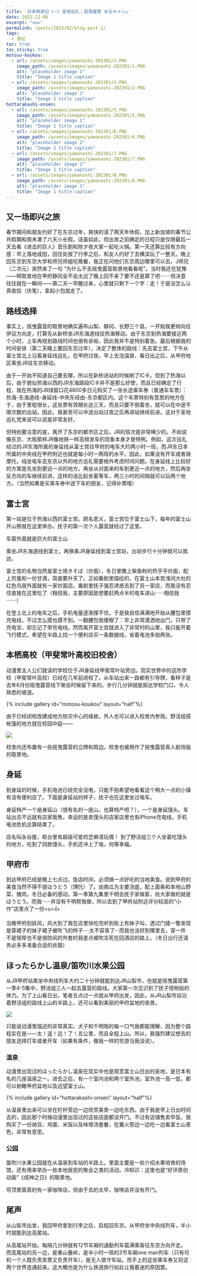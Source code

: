 ```yaml
---
title: '日本再游记（一）圣地巡礼：摇曳露营 ゆるキャン△'
date: 2022-12-06
excerpt: "=u="
permalink: /posts/2023/02/blog-post-1/
tags:
  - 游记
toc: true
toc_sticky: true
motosu-koukou:
  - url: /assets/images/yamanashi-202301/1.PNG
    image_path: /assets/images/yamanashi-202301/1.PNG
    alt: "placeholder image 1"
    title: "Image 1 title caption"
  - url: /assets/images/yamanashi-202301/2.PNG
    image_path: /assets/images/yamanashi-202301/2.PNG
    alt: "placeholder image 2"
    title: "Image 2 title caption"
hottarakashi-onsen:
  - url: /assets/images/yamanashi-202301/5.PNG
    image_path: /assets/images/yamanashi-202301/5.PNG
    alt: "placeholder image 1"
    title: "Image 1 title caption"
  - url: /assets/images/yamanashi-202301/6.PNG
    image_path: /assets/images/yamanashi-202301/6.PNG
    alt: "placeholder image 2"
    title: "Image 2 title caption"
  - url: /assets/images/yamanashi-202301/7.PNG
    image_path: /assets/images/yamanashi-202301/7.PNG
    alt: "placeholder image 1"
    title: "Image 1 title caption"
  - url: /assets/images/yamanashi-202301/8.PNG
    image_path: /assets/images/yamanashi-202301/8.PNG
    alt: "placeholder image 1"
    title: "Image 1 title caption"
---
```

## 又一场即兴之旅

春节期间和朋友约好了在东京过年，爽快的请了两天年休假，加上新加坡的春节公共假期和周末凑了六天小长假。话虽如此，但出发之前确定的日程只是仅限最后一天去看《进击的巨人》音乐剧和除夕夜大家一起吃火锅。第一天还算比较有方向感：早上落地成田，回住处放了行李之后，和友人约好了去横滨玩了一整天。晚上回东京到东京大学和师兄师姐吃晚餐，我正在问他们东京周边哪里可以去，J师兄（二次元）突然来了一句 “为什么不去摇曳露营取景地看看呢”。当时我还在犹豫——啊取景地在甲府静冈会不会太远了晚上回不来了要不还是算了吧·······但决意往往就在一瞬间——第二天一早醒过来，心里就只剩下一个字：走！于是没怎么认真收拾（伏笔），拿起小包就走了。

## 路线选择

事实上，摇曳露营的取景地确实遍布山梨、静冈、长野三个县。一开始我更倾向往伊豆方向走，打算先从新桥坐JR东海道线往热海移动。由于东京到热海要接近两个小时，上车再规划路线时间也很有余裕，因此我并不是特别着急。最后根据我的时间安排（第二天晚上要回东京过年），决定了整体的路线：先去富士宫，下午从富士宫北上沿着身延线巡礼，在甲府过夜，早上去泡温泉、看日出之后，从甲府地区乘坐JR往东京移动。

由于一开始不知道自己要去哪，所以在新桥进站的时候刷了IC卡。但到了热海以后，由于貌似热海以西的JR东海路段IC卡并不是那么好使，而且已经确定了行程，我在热海的JR绿窗口花4800多日元购买了一张长途乘车券（普通车车票）：热海-东海道线-身延线-中央东经由-东京都区内。这个车票特别有意思的地方在于，由于里程很长，这张票有效期长达三天，而且只要不倒着坐，就可以在中途不限次数的出站。因此，我甚至可以中途出站过夜之后再进站继续前进。这对于圣地巡礼党来说可以说是非常友好。

但特别要注意的是，离开了东京的都市区之后，JR的班次是非常稀少的。不如说像东京、大阪那样JR像地铁一样高频发车的现象本身才是特例。例如，这次巡礼经过的JR东海所属的身延线从富士宫往甲府的电车大约两小时一班，而JR东日本所属的中央线在甲府附近也就是每小时一两班的水平。因此，如果没有开车或者骑摩托，纯坐电车去东京以外的地方巡礼需要格外考虑时间问题。在身延线上比较好的方案是先坐到更远一点的地方，再坐从对面来的车到更近一点的地方，然后再坐反方向的车继续前进，这样的话比起坐着等车，两三小时的间隔就可以玩两个地方。（当然如果是买乘车券中途下车的朋友，记得补票哦）

## 富士宮

第一站是位于热海以西的富士宫。顾名思义，富士宫位于富士山下，每年的富士山开山祭就在这里举办。抚子的第一次个人露营就经过了这里。

车窗外面就是巨大的富士山

乘坐JR东海道线到富士，再换乘JR身延线到富士宫站，出站步行十分钟就可以抵达。

富士宫的名物当然是富士焼きそば（炒面），冬日里撒上柴鱼粉的热乎乎炒面，配上煎蛋和一份甘酒，简直要升天了。正如番剧里描绘的，在富士山本宫浅间大社的红色鸟居外面就有一家炒面店。番剧里抚子强忍诱惑去到了另一家店，而我没有忍住直接在这里吃了（相信我，主要原因是想要赶两点半的电车进山······相信我·······）

在登上北上的电车之后，手机电量逐渐撑不住。于是我自信满满地开始从腰包里摸充电线，不过怎么摸也摸不到。一翻腰包我傻眼了：早上非常潇洒地出门，只带了充电宝，却忘记了带充电线。然而离开富士宫就进入了非常村的山里，我只能开着飞行模式，希望在半路上找一个便利店买一条数据线，省着电池多拍两张。

## 本栖高校（甲斐常叶高校旧校舍）

动漫里主人公们就读的学校位于JR身延线甲斐常叶站旁边。现实世界中的这所学校（甲斐常叶高校）已经在几年前闭校了。从车站出来一路都有引导牌，看样子是去年6月份摇曳露营线下聚会时候留下来的。步行几分钟就能抵达学校门口，令人熟悉的坡道。

{% include gallery id="motosu-koukou" layout="half"%}

由于已经闭校改建成地方防灾中心的缘故，外人也可以进入校舍内参观。野活组搭帐篷的地方就在校园中庭——

![](/assets/images/yamanashi-202301/3.PNG)

校舍内还布置有一些摇曳露营的立牌和周边。校舍也被用作了摇曳露营真人剧场版的取景地。

## 身延


到身延的时候，手机电池已经完全没电，只能不抱希望地看看这个稍大一点的小镇有没有便利店了。下面是身延站的样子，抚子也在这里坐过电车。

身延特产一个是身延山（很有名的一座山，也算特产吧？），一个是身延馒头。车站出去不远就有店家贩售。幸运的是卖馒头的店家店里也有iPhone充电线，手机电池危机总算结束了。

店名叫永谷屋，柜台里有超级可爱的芝麻凛玩偶！
到了野活组三个人坐着吃馒头的地方，吃到了同款馒头，手机还冲上了电，何等幸福。

## 甲府市

到达甲府已经是晚上七点过。饭店时间，必须搞一点好吃的当地美食。说到甲府的美食当然不得不提ほうとう（馎饦）了。由南瓜为主要汤底，配上面条和本地山野菜、猪肉，冬日必备的感动。第一季第九集里千明去抚子家做客，给大家做的就是ほうとう。而我······并没有千明帮我做，所以去到了甲府站附近评分较高的“小作”店里点了一份=u=👍

当晚甲府刮妖风，风大到了我在店里快吃完听到街上有妹子叫，透过门缝一瞥发现是穿裙子的妹子裙子被吹飞的样子····太不容易了···而我也没好到哪里去，穿一件不是很厚也不是很防风的外套的我差点被吹冻死在回酒店的路上。（冬日出行还请务必多多准备合适的衣服）

## ほったらかし温泉/笛吹川水果公园

从JR甲府站乘坐中央线列车大约二十分钟就能到达JR山梨市，也就是摇曳露营第一季4-5集中，野活组三人一起去露营的路线。大家第一次见识到了抚子怪物般的体力。为了上山看日出，笔者五点过一点就从甲府出发，因此，从JR山梨市站沿着野活组的路线上山的半路上，还可以看到美丽的甲府盆地的夜景。

![](/assets/images/yamanashi-202301/4.PNG)

只能说动漫里描述的非常真实。犬子和千明喘的每一口气我都能理解，因为整个路程实在是——太！遥！远！了！五公里，而且全程上山。所以，我强烈建议想去的朋友选择打车或者开车（如果有条件，像我一样的穷游当我没说）。

### 温泉

动漫里出现过的ほったらかし温泉在现实中也是观赏富士山日出的圣地，是日本有名的几座温泉之一。进去之后，有一个室内池和两个室外池。室外池一高一低，都可以俯瞰甲府盆地以及远望富士山。

{% include gallery id="hottarakashi-onsen" layout="half"%}

从温泉里出来可以坐在栏杆旁边一边欣赏美景一边吃东西。由于我是早上日出时间去的，因此那个时候动漫里出现过的这些店面都没开门。不过有店铺售卖早饭，我购买了一份纳豆、鸡蛋、米饭以及味增汤套餐，在篝火旁边一边吃一边看富士山景色，非常有意思。

### 公园

笛吹川水果公园就在从温泉到车站的半路上。里面主要是一些介绍水果培育的场馆，还有用来举办一些本地居民的聚会之类的活动。冷知识：这里也是“好评原创动画”《成神之日》的取景地。

穹顶里面真的有一家咖啡店，但由于去的太早，咖啡店并没有开门。

## 尾声

从山梨市出发，我回甲府拿到行李之后，启程回东京。从甲府坐中央线列车，半小时就能到达高尾站。

从高尾站开始，每隔几分钟就有12节车厢的通勤列车载满乘客往东京方向开走。而高尾站的另一边，是重山叠岭，是半小时一班的3节车厢one man列车（只有司机一个人既负责卖票又负责开车），是无人值守车站。而手上的这张乘车券又将这两个世界连通起来。这大概也是为什么铁道旅行如此让我着迷的原因罢。
